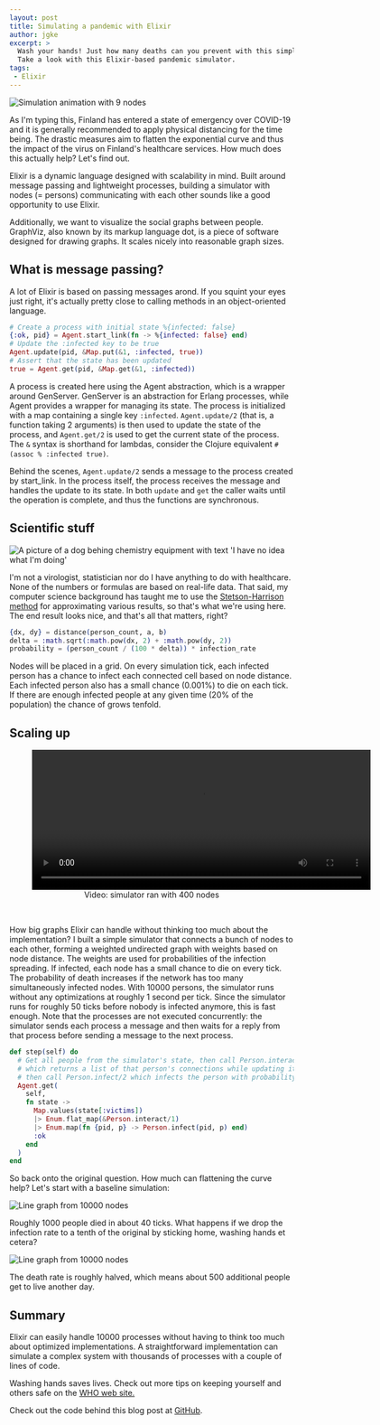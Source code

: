```yaml
---
layout: post
title: Simulating a pandemic with Elixir
author: jgke
excerpt: >
  Wash your hands! Just how many deaths can you prevent with this simple trick?
  Take a look with this Elixir-based pandemic simulator.
tags:
 - Elixir
---
```


<img src="/img/simulating-pandemics-with-elixir/simulation.gif"
     alt="Simulation animation with 9 nodes" />

As I'm typing this, Finland has entered a state of emergency over COVID-19 and
it is generally recommended to apply physical distancing for the time being. The
drastic measures aim to flatten the exponential curve and thus the impact of the
virus on Finland's healthcare services. How much does this actually help? Let's
find out.

Elixir is a dynamic language designed with scalability in mind. Built around
message passing and lightweight processes, building a simulator with nodes (=
persons) communicating with each other sounds like a good opportunity to use
Elixir.

Additionally, we want to visualize the social graphs between people. GraphViz,
also known by its markup language dot, is a piece of software designed for
drawing graphs. It scales nicely into reasonable graph sizes.

What is message passing?
------------------------

A lot of Elixir is based on passing messages arond. If you squint your eyes
just right, it's actually pretty close to calling methods in an object-oriented
language.

```elixir
# Create a process with initial state %{infected: false}
{:ok, pid} = Agent.start_link(fn -> %{infected: false} end)
# Update the :infected key to be true
Agent.update(pid, &Map.put(&1, :infected, true))
# Assert that the state has been updated
true = Agent.get(pid, &Map.get(&1, :infected))
```

A process is created here using the Agent abstraction, which is a wrapper
around GenServer. GenServer is an abstraction for Erlang processes, while Agent
provides a wrapper for managing its state. The process is initialized with a
map containing a single key `:infected`. `Agent.update/2` (that is, a function
taking 2 arguments) is then used to update the state of the process, and
`Agent.get/2` is used to get the current state of the process. The `&` syntax
is shorthand for lambdas, consider the Clojure equivalent `#(assoc % :infected
true)`.

Behind the scenes, `Agent.update/2` sends a message to the process created by
start_link. In the process itself, the process receives the message and handles
the update to its state. In both `update` and `get` the caller waits until the
operation is complete, and thus the functions are synchronous.

Scientific stuff
----------------

<img src="/img/simulating-pandemics-with-elixir/science.jpeg"
     alt="A picture of a dog behing chemistry equipment with text 'I have no idea what I'm doing'" />

I'm not a virologist, statistician nor do I have anything to do with
healthcare. None of the numbers or formulas are based on real-life data. That
said, my computer science background has taught me to use the
[Stetson-Harrison method](https://www.urbandictionary.com/define.php?term=Stetson-Harrison%20method)
for approximating various results, so that's what we're using here. The end
result looks nice, and that's all that matters, right?

```elixir
{dx, dy} = distance(person_count, a, b)
delta = :math.sqrt(:math.pow(dx, 2) + :math.pow(dy, 2))
probability = (person_count / (100 * delta)) * infection_rate
```

Nodes will be placed in a grid. On every simulation tick, each infected person
has a chance to infect each connected cell based on node distance. Each
infected person also has a small chance (0.001%) to die on each tick. If there
are enough infected people at any given time (20% of the population) the chance
of grows tenfold.

Scaling up
----------

<figure>
  <video width="600" height="248" controls="controls">
  <source src="/img/simulating-pandemics-with-elixir/output-1.webm" type="video/webm"></source>
  </video>
  <figcaption style="text-align: center">Video: simulator ran with 400 nodes</figcaption>
</figure>
<br />

How big graphs Elixir can handle without thinking too much about the
implementation? I built a simple simulator that connects a bunch of nodes to
each other, forming a weighted undirected graph with weights based on node
distance. The weights are used for probabilities of the infection spreading. If
infected, each node has a small chance to die on every tick. The probability of
death increases if the network has too many simultaneously infected nodes. With
10000 persons, the simulator runs without any optimizations at roughly 1 second
per tick. Since the simulator runs for roughly 50 ticks before nobody is
infected anymore, this is fast enough. Note that the processes are not executed
concurrently: the simulator sends each process a message and then waits for a
reply from that process before sending a message to the next process.

```elixir
def step(self) do
  # Get all people from the simulator's state, then call Person.interact/1
  # which returns a list of that person's connections while updating its state,
  # then call Person.infect/2 which infects the person with probability p
  Agent.get(
    self,
    fn state ->
      Map.values(state[:victims])
      |> Enum.flat_map(&Person.interact/1)
      |> Enum.map(fn {pid, p} -> Person.infect(pid, p) end)
      :ok
    end
  )
end
```

So back onto the original question. How much can flattening the curve help? Let's start with a
baseline simulation:

<img src="/img/simulating-pandemics-with-elixir/graph-1.png" alt="Line graph from 10000 nodes" />

Roughly 1000 people died in about 40 ticks. What happens if we drop the
infection rate to a tenth of the original by sticking home, washing hands et
cetera?

<img src="/img/simulating-pandemics-with-elixir/graph-2.png" alt="Line graph from 10000 nodes" />

The death rate is roughly halved, which means about 500 additional people get
to live another day.

Summary
-------

Elixir can easily handle 10000 processes without having to think too much about
optimized implementations. A straightforward implementation can simulate a
complex system with thousands of processes with a couple of lines of code.

Washing hands saves lives. Check out more tips on keeping yourself and others
safe on the [WHO web site.](https://www.who.int/emergencies/diseases/novel-coronavirus-2019/advice-for-public)

Check out the code behind this blog post at [GitHub](https://github.com/jgke/epidemic).
